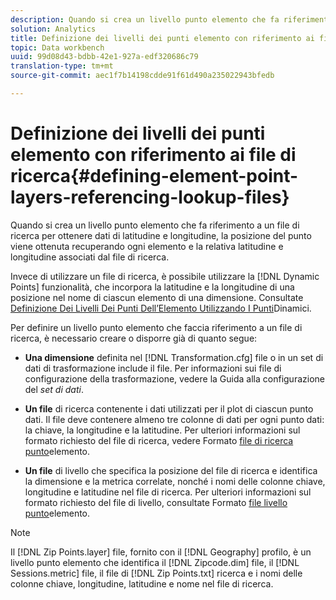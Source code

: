 ```yaml
---
description: Quando si crea un livello punto elemento che fa riferimento a un file di ricerca per ottenere dati di latitudine e longitudine, la posizione del punto viene ottenuta recuperando ogni elemento e la relativa latitudine e longitudine associati dal file di ricerca.
solution: Analytics
title: Definizione dei livelli dei punti elemento con riferimento ai file di ricerca
topic: Data workbench
uuid: 99d08d43-bdbb-42e1-927a-edf320686c79
translation-type: tm+mt
source-git-commit: aec1f7b14198cdde91f61d490a235022943bfedb

---
```



# Definizione dei livelli dei punti elemento con riferimento ai file di ricerca{#defining-element-point-layers-referencing-lookup-files}

Quando si crea un livello punto elemento che fa riferimento a un file di ricerca per ottenere dati di latitudine e longitudine, la posizione del punto viene ottenuta recuperando ogni elemento e la relativa latitudine e longitudine associati dal file di ricerca.

Invece di utilizzare un file di ricerca, è possibile utilizzare la [!DNL Dynamic Points] funzionalità, che incorpora la latitudine e la longitudine di una posizione nel nome di ciascun elemento di una dimensione. Consultate [Definizione Dei Livelli Dei Punti Dell’Elemento Utilizzando I Punti](../../../../../home/c-geo-oview/c-wk-img-lyrs/c-elmt-pt-lyrs/c-elmt-pt-lyrs-ref-lkp-files/c-elmt-pt-lyr-file-frmt/c-dyn-pts.md#concept-77ae65bedc3f465489bc135ae7e3c2f3)Dinamici.

Per definire un livello punto elemento che faccia riferimento a un file di ricerca, è necessario creare o disporre già di quanto segue:

* **Una dimensione** definita nel [!DNL Transformation.cfg] file o in un set di dati di trasformazione include il file. Per informazioni sui file di configurazione della trasformazione, vedere la Guida alla configurazione del *set di dati*.

* **Un file** di ricerca contenente i dati utilizzati per il plot di ciascun punto dati. Il file deve contenere almeno tre colonne di dati per ogni punto dati: la chiave, la longitudine e la latitudine. Per ulteriori informazioni sul formato richiesto del file di ricerca, vedere Formato [file di ricerca punto](../../../../../home/c-geo-oview/c-wk-img-lyrs/c-elmt-pt-lyrs/c-elmt-pt-lyrs-ref-lkp-files/c-elmt-pt-lkp-file-frmt.md#concept-c059121019ea4dbcb1c17129567f4121)elemento.

* **Un file** di livello che specifica la posizione del file di ricerca e identifica la dimensione e la metrica correlate, nonché i nomi delle colonne chiave, longitudine e latitudine nel file di ricerca. Per ulteriori informazioni sul formato richiesto del file di livello, consultate Formato [file livello punto](../../../../../home/c-geo-oview/c-wk-img-lyrs/c-elmt-pt-lyrs/c-elmt-pt-lyrs-ref-lkp-files/c-elmt-pt-lyr-file-frmt/c-elmt-pt-lyr-file-frmt.md#concept-678a95cb69644105a7af1b86ad5a5981)elemento.

>[!NOTE]
>
>Il [!DNL Zip Points.layer] file, fornito con il [!DNL Geography] profilo, è un livello punto elemento che identifica il [!DNL Zipcode.dim] file, il [!DNL Sessions.metric] file, il file di [!DNL Zip Points.txt] ricerca e i nomi delle colonne chiave, longitudine, latitudine e nome nel file di ricerca.

